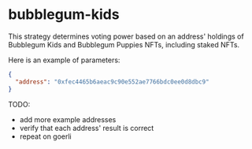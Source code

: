 # bubblegum-kids

This strategy determines voting power based on an address' holdings of Bubblegum Kids and Bubblegum Puppies NFTs, including staked NFTs.

Here is an example of parameters:

```json
{
  "address": "0xfec4465b6aeac9c90e552ae7766bdc0ee0d8dbc9"
}
```

TODO:
- add more example addresses
- verify that each address' result is correct
- repeat on goerli
